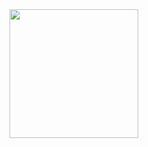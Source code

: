 <a href="https://github.com/damp11113">
  <img align="center" src="https://github-readme-stats.vercel.app/api/top-langs/?username=damp11113&theme=github_dark" height="230"/>
</a>


<!---
damp11113/damp11113 is a ✨ special ✨ repository because its `README.md` (this file) appears on your GitHub profile.
You can click the Preview link to take a look at your changes.
--->
